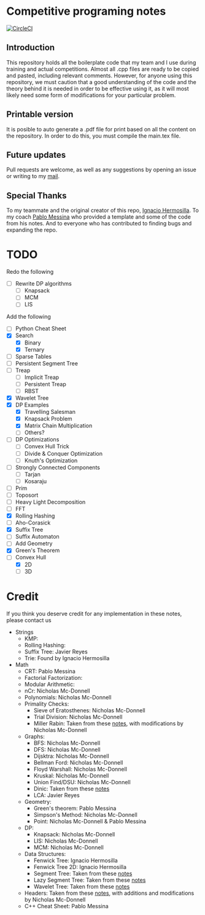 # Competitive programing notes

[![CircleCI](https://circleci.com/gh/N9199/apuntes_icpc.svg?style=svg)](https://circleci.com/gh/N9199/apuntes_icpc)

## Introduction

This repository holds all the boilerplate code that my team and I use during training and actual competitions. Almost all .cpp files are ready to be copied and pasted, including relevant comments. However, for anyone using this repository, we must caution that a good understanding of the code and the theory behind it is needed in order to be effective using it, as it will most likely need some form of modifications for your particular problem.

## Printable version

It is posible to auto generate a .pdf file for print based on all the content on the repository. In order to do this, you must compile the main.tex file.

## Future updates

Pull requests are welcome, as well as any suggestions by opening an issue or writing to my [mail](namcdonnell@uc.cl).

## Special Thanks

To my teammate and the original creator of this repo, [Ignacio Hermosilla](https://github.com/ignaciohermosillacornejo). To my coach [Pablo Messina](https://github.com/PabloMessina) who provided a template and some of the code from his notes. And to everyone who has contributed to finding bugs and expanding the repo.

# TODO

Redo the following

-   [ ] Rewrite DP algorithms
    -   [ ] Knapsack
    -   [ ] MCM
    -   [ ] LIS

Add the following

-   [ ] Python Cheat Sheet
-   [x] Search
    -   [x] Binary
    -   [x] Ternary
-   [ ] Sparse Tables
-   [ ] Persistent Segment Tree
-   [ ] Treap
    -   [ ] Implicit Treap
    -   [ ] Persistent Treap <!--Buscar en apuntes argentinos y/o cp algorithms-->
    -   [ ] RBST
-   [x] Wavelet Tree
-   [x] DP Examples
    -   [x] Travelling Salesman
    -   [x] Knapsack Problem
    -   [x] Matrix Chain Multiplication
    -   [ ] Others?
-   [ ] DP Optimizations
    -   [ ] Convex Hull Trick
    -   [ ] Divide & Conquer Optimization
    -   [ ] Knuth's Optimization
-   [ ] Strongly Connected Components
    -   [ ] Tarjan
    -   [ ] Kosaraju
-   [ ] Prim
-   [ ] Toposort
-   [ ] Heavy Light Decomposition
-   [ ] FFT
-   [x] Rolling Hashing
-   [ ] Aho-Corasick
-   [x] Suffix Tree
-   [ ] Suffix Automaton
-   [ ] Add Geometry
-   [x] Green's Theorem
-   [ ] Convex Hull
    -   [x] 2D
    -   [ ] 3D

# Credit

If you think you deserve credit for any implementation in these notes, please contact us

-   Strings
    -   KMP:
    -   Rolling Hashing:
    -   Suffix Tree: Javier Reyes
    -   Trie: Found by Ignacio Hermosilla
-   Math
    -   CRT: Pablo Messina
    -   Factorial Factorization:
    -   Modular Arithmetic:
    -   nCr: Nicholas Mc-Donnell
    -   Polynomials: Nicholas Mc-Donnell
    -   Primality Checks:
        -   Sieve of Eratosthenes: Nicholas Mc-Donnell
        -   Trial Division: Nicholas Mc-Donnell
        -   Miller Rabin: Taken from these [notes](https://docs.google.com/document/d/1rcex_saP4tExbbU62qGUjR3eenxOh-50i9Y45WtHkc4/edit), with modifications by Nicholas Mc-Donnell
    -   Graphs:
        -   BFS: Nicholas Mc-Donnell
        -   DFS: Nicholas Mc-Donnell
        -   Dijsktra: Nicholas Mc-Donnell
        -   Bellman Ford: Nicholas Mc-Donnell
        -   Floyd Warshall: Nicholas Mc-Donnell
        -   Kruskal: Nicholas Mc-Donnell
        -   Union Find/DSU: Nicholas Mc-Donnell
        -   Dinic: Taken from these [notes](https://docs.google.com/document/d/1rcex_saP4tExbbU62qGUjR3eenxOh-50i9Y45WtHkc4/edit)
        -   LCA: Javier Reyes
    -   Geometry:
        -   Green's theorem: Pablo Messina
        -   Simpson's Method: Nicholas Mc-Donnell
        -   Point: Nicholas Mc-Donnell & Pablo Messina
    -   DP:
        -   Knapsack: Nicholas Mc-Donnell
        -   LIS: Nicholas Mc-Donnell
        -   MCM: Nicholas Mc-Donnell
    -   Data Structures:
        -   Fenwick Tree: Ignacio Hermosilla
        -   Fenwick Tree 2D: Ignacio Hermosilla
        -   Segment Tree: Taken from these [notes](https://docs.google.com/document/d/1rcex_saP4tExbbU62qGUjR3eenxOh-50i9Y45WtHkc4/edit)
        -   Lazy Segment Tree: Taken from these [notes](https://docs.google.com/document/d/1rcex_saP4tExbbU62qGUjR3eenxOh-50i9Y45WtHkc4/edit)
        -   Wavelet Tree: Taken from these [notes](https://docs.google.com/document/d/1rcex_saP4tExbbU62qGUjR3eenxOh-50i9Y45WtHkc4/edit)
    -   Headers: Taken from these [notes](https://docs.google.com/document/d/1rcex_saP4tExbbU62qGUjR3eenxOh-50i9Y45WtHkc4/edit), with additions and modifications by Nicholas Mc-Donnell
    -   C++ Cheat Sheet: Pablo Messina
